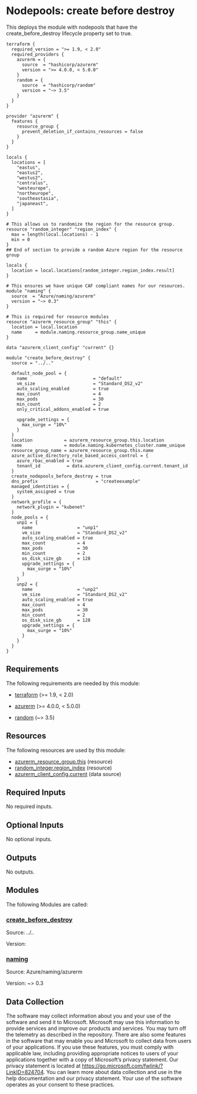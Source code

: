 <!-- BEGIN_TF_DOCS -->
# Nodepools: create before destroy

This deploys the module with nodepools that have the create\_before\_destroy lifecycle property set to true.

```hcl
terraform {
  required_version = ">= 1.9, < 2.0"
  required_providers {
    azurerm = {
      source  = "hashicorp/azurerm"
      version = ">= 4.0.0, < 5.0.0"
    }
    random = {
      source  = "hashicorp/random"
      version = "~> 3.5"
    }
  }
}

provider "azurerm" {
  features {
    resource_group {
      prevent_deletion_if_contains_resources = false
    }
  }
}

locals {
  locations = [
    "eastus",
    "eastus2",
    "westus2",
    "centralus",
    "westeurope",
    "northeurope",
    "southeastasia",
    "japaneast",
  ]
}

# This allows us to randomize the region for the resource group.
resource "random_integer" "region_index" {
  max = length(local.locations) - 1
  min = 0
}
## End of section to provide a random Azure region for the resource group

locals {
  location = local.locations[random_integer.region_index.result]
}

# This ensures we have unique CAF compliant names for our resources.
module "naming" {
  source  = "Azure/naming/azurerm"
  version = "~> 0.3"
}

# This is required for resource modules
resource "azurerm_resource_group" "this" {
  location = local.location
  name     = module.naming.resource_group.name_unique
}

data "azurerm_client_config" "current" {}

module "create_before_destroy" {
  source = "../.."

  default_node_pool = {
    name                         = "default"
    vm_size                      = "Standard_DS2_v2"
    auto_scaling_enabled         = true
    max_count                    = 4
    max_pods                     = 30
    min_count                    = 2
    only_critical_addons_enabled = true

    upgrade_settings = {
      max_surge = "10%"
    }
  }
  location            = azurerm_resource_group.this.location
  name                = module.naming.kubernetes_cluster.name_unique
  resource_group_name = azurerm_resource_group.this.name
  azure_active_directory_role_based_access_control = {
    azure_rbac_enabled = true
    tenant_id          = data.azurerm_client_config.current.tenant_id
  }
  create_nodepools_before_destroy = true
  dns_prefix                      = "createexample"
  managed_identities = {
    system_assigned = true
  }
  network_profile = {
    network_plugin = "kubenet"
  }
  node_pools = {
    unp1 = {
      name                 = "unp1"
      vm_size              = "Standard_DS2_v2"
      auto_scaling_enabled = true
      max_count            = 4
      max_pods             = 30
      min_count            = 2
      os_disk_size_gb      = 128
      upgrade_settings = {
        max_surge = "10%"
      }
    }
    unp2 = {
      name                 = "unp2"
      vm_size              = "Standard_DS2_v2"
      auto_scaling_enabled = true
      max_count            = 4
      max_pods             = 30
      min_count            = 2
      os_disk_size_gb      = 128
      upgrade_settings = {
        max_surge = "10%"
      }
    }
  }
}
```

<!-- markdownlint-disable MD033 -->
## Requirements

The following requirements are needed by this module:

- <a name="requirement_terraform"></a> [terraform](#requirement\_terraform) (>= 1.9, < 2.0)

- <a name="requirement_azurerm"></a> [azurerm](#requirement\_azurerm) (>= 4.0.0, < 5.0.0)

- <a name="requirement_random"></a> [random](#requirement\_random) (~> 3.5)

## Resources

The following resources are used by this module:

- [azurerm_resource_group.this](https://registry.terraform.io/providers/hashicorp/azurerm/latest/docs/resources/resource_group) (resource)
- [random_integer.region_index](https://registry.terraform.io/providers/hashicorp/random/latest/docs/resources/integer) (resource)
- [azurerm_client_config.current](https://registry.terraform.io/providers/hashicorp/azurerm/latest/docs/data-sources/client_config) (data source)

<!-- markdownlint-disable MD013 -->
## Required Inputs

No required inputs.

## Optional Inputs

No optional inputs.

## Outputs

No outputs.

## Modules

The following Modules are called:

### <a name="module_create_before_destroy"></a> [create\_before\_destroy](#module\_create\_before\_destroy)

Source: ../..

Version:

### <a name="module_naming"></a> [naming](#module\_naming)

Source: Azure/naming/azurerm

Version: ~> 0.3

<!-- markdownlint-disable-next-line MD041 -->
## Data Collection

The software may collect information about you and your use of the software and send it to Microsoft. Microsoft may use this information to provide services and improve our products and services. You may turn off the telemetry as described in the repository. There are also some features in the software that may enable you and Microsoft to collect data from users of your applications. If you use these features, you must comply with applicable law, including providing appropriate notices to users of your applications together with a copy of Microsoft’s privacy statement. Our privacy statement is located at <https://go.microsoft.com/fwlink/?LinkID=824704>. You can learn more about data collection and use in the help documentation and our privacy statement. Your use of the software operates as your consent to these practices.
<!-- END_TF_DOCS -->
